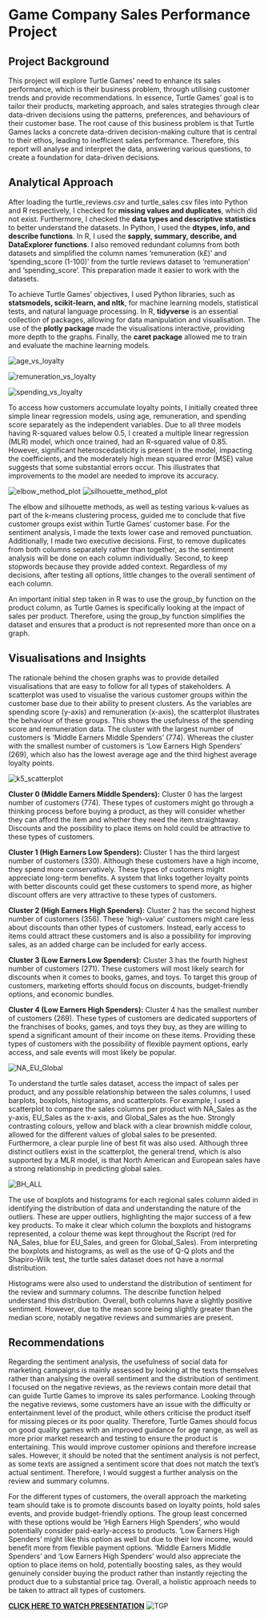 # Game Company Sales Performance Project
## Project Background 
This project will explore Turtle Games’ need to enhance its sales performance, which is their business problem, through utilising customer trends and provide recommendations. In essence, Turtle Games’ goal is to tailor their products, marketing approach, and sales strategies through clear data-driven decisions using the patterns, preferences, and behaviours of their customer base. The root cause of this business problem is that Turtle Games lacks a concrete data-driven decision-making culture that is central to their ethos, leading to inefficient sales performance. Therefore, this report will analyse and interpret the data, answering various questions, to create a foundation for data-driven decisions.  

## Analytical Approach 
After loading the turtle_reviews.csv and turtle_sales.csv files into Python and R respectively, I checked for __missing values and duplicates__, which did not exist. Furthermore, I checked the __data types and descriptive statistics__ to better understand the datasets. In Python, I used the __dtypes, info, and describe functions__. In R, I used the __sapply, summary, describe, and DataExplorer functions__. I also removed redundant columns from both datasets and simplified the column names ‘remuneration (k£)’ and ‘spending_score (1-100)’ from the turtle reviews dataset to ‘remuneration’ and ‘spending_score’. This preparation made it easier to work with the datasets.

To achieve Turtle Games’ objectives, I used Python libraries, such as __statsmodels, scikit-learn, and nltk__, for machine learning models, statistical tests, and natural language processing. In R, __tidyverse__ is an essential collection of packages, allowing for data manipulation and visualisation. The use of the __plotly package__ made the visualisations interactive, providing more depth to the graphs. Finally, the __caret package__ allowed me to train and evaluate the machine learning models.

![age_vs_loyalty](https://github.com/Mattia-Bieler/Game_Company_Sales_Performance_Project/assets/132078605/a5c65fb3-5ed5-4da5-aaa7-2522e4b29a95)

![remuneration_vs_loyalty](https://github.com/Mattia-Bieler/Game_Company_Sales_Performance_Project/assets/132078605/522d412a-3b39-45b2-8e83-309bc437c6ff)

![spending_vs_loyalty](https://github.com/Mattia-Bieler/Game_Company_Sales_Performance_Project/assets/132078605/a2a35cf2-3343-4c52-972c-193512e239de)

To access how customers accumulate loyalty points, I initially created three simple linear regression models, using age, remuneration, and spending score separately as the independent variables. Due to all three models having R-squared values below 0.5, I created a multiple linear regression (MLR) model, which once trained, had an R-squared value of 0.85. However, significant heteroscedasticity is present in the model, impacting the coefficients, and the moderately high mean squared error (MSE) value suggests that some substantial errors occur. This illustrates that improvements to the model are needed to improve its accuracy.

![elbow_method_plot](https://github.com/Mattia-Bieler/Game_Company_Sales_Performance_Project/assets/132078605/f9781233-1539-4179-bf1c-1ae528ab0513)
![silhouette_method_plot](https://github.com/Mattia-Bieler/Game_Company_Sales_Performance_Project/assets/132078605/b4ab0b43-07b4-4fc3-988b-09836e8cd121)

The elbow and silhouette methods, as well as testing various k-values as part of the k-means clustering process, guided me to conclude that five customer groups exist within Turtle Games’ customer base. For the sentiment analysis, I made the texts lower case and removed punctuation. Additionally, I made two executive decisions. First, to remove duplicates from both columns separately rather than together, as the sentiment analysis will be done on each column individually. Second, to keep stopwords because they provide added context. Regardless of my decisions, after testing all options, little changes to the overall sentiment of each column. 

An important initial step taken in R was to use the group_by function on the product column, as Turtle Games is specifically looking at the impact of sales per product. Therefore, using the group_by function simplifies the dataset and ensures that a product is not represented more than once on a graph.

## Visualisations and Insights
The rationale behind the chosen graphs was to provide detailed visualisations that are easy to follow for all types of stakeholders. A scatterplot was used to visualise the various customer groups within the customer base due to their ability to present clusters. As the variables are spending score (y-axis) and remuneration (x-axis), the scatterplot illustrates the behaviour of these groups. This shows the usefulness of the spending score and remuneration data. The cluster with the largest number of customers is ‘Middle Earners Middle Spenders’ (774). Whereas the cluster with the smallest number of customers is ‘Low Earners High Spenders’ (269), which also has the lowest average age and the third highest average loyalty points.

![k5_scatterplot](https://github.com/Mattia-Bieler/Game_Company_Sales_Performance_Project/assets/132078605/e7e307cb-2eb5-42ae-81ed-acc88e33f46e)

__Cluster 0 (Middle Earners Middle Spenders):__ Cluster 0 has the largest number of customers (774). These types of customers might go through a thinking process before buying a product, as they will consider whether they can afford the item and whether they need the item straightaway. Discounts and the possibility to place items on hold could be attractive to these types of customers.

__Cluster 1 (High Earners Low Spenders):__ Cluster 1 has the third largest number of customers (330). Although these customers have a high income, they spend more conservatively. These types of customers might appreciate long-term benefits. A system that links together loyalty points with better discounts could get these customers to spend more, as higher discount offers are very attractive to these types of customers.

__Cluster 2 (High Earners High Spenders):__ Cluster 2 has the second highest number of customers (356). These 'high-value' customers might care less about discounts than other types of customers. Instead, early access to items could attract these customers and is also a possibility for improving sales, as an added charge can be included for early access.

__Cluster 3 (Low Earners Low Spenders):__ Cluster 3 has the fourth highest number of customers (271). These customers will most likely search for discounts when it comes to books, games, and toys. To target this group of customers, marketing efforts should focus on discounts, budget-friendly options, and economic bundles.

__Cluster 4 (Low Earners High Spenders):__ Cluster 4 has the smallest number of customers (269). These types of customers are dedicated supporters of the franchises of books, games, and toys they buy, as they are willing to spend a significant amount of their income on these items. Providing these types of customers with the possibility of flexible payment options, early access, and sale events will most likely be popular.

![NA_EU_Global](https://github.com/Mattia-Bieler/Game_Company_Sales_Performance_Project/assets/132078605/2b30149d-c70b-4ceb-8a5d-53aa4c94fd7b)

To understand the turtle sales dataset, access the impact of sales per product, and any possible relationship between the sales columns, I used barplots, boxplots, histograms, and scatterplots. For example, I used a scatterplot to compare the sales columns per product with NA_Sales as the y-axis, EU_Sales as the x-axis, and Global_Sales as the hue. Strongly contrasting colours, yellow and black with a clear brownish middle colour, allowed for the different values of global sales to be presented. Furthermore, a clear purple line of best fit was also used. Although three distinct outliers exist in the scatterplot, the general trend, which is also supported by a MLR model, is that North American and European sales have a strong relationship in predicting global sales.

![BH_ALL](https://github.com/Mattia-Bieler/Game_Company_Sales_Performance_Project/assets/132078605/616aa15c-4a83-4203-a135-0336f5eabc5b)

The use of boxplots and histograms for each regional sales column aided in identifying the distribution of data and understanding the nature of the outliers. These are upper outliers, highlighting the major success of a few key products. To make it clear which column the boxplots and histograms represented, a colour theme was kept throughout the Rscript (red for NA_Sales, blue for EU_Sales, and green for Global_Sales). From interpreting the boxplots and histograms, as well as the use of Q-Q plots and the Shapiro-Wilk test, the turtle sales dataset does not have a normal distribution.

Histograms were also used to understand the distribution of sentiment for the review and summary columns. The describe function helped understand this distribution. Overall, both columns have a slightly positive sentiment. However, due to the mean score being slightly greater than the median score, notably negative reviews and summaries are present.

## Recommendations
Regarding the sentiment analysis, the usefulness of social data for marketing campaigns is mainly assessed by looking at the texts themselves rather than analysing the overall sentiment and the distribution of sentiment. I focused on the negative reviews, as the reviews contain more detail that can guide Turtle Games to improve its sales performance. Looking through the negative reviews, some customers have an issue with the difficulty or entertainment level of the product, while others criticise the product itself for missing pieces or its poor quality. Therefore, Turtle Games should focus on good quality games with an improved guidance for age range, as well as more prior market research and testing to ensure the product is entertaining. This would improve customer opinions and therefore increase sales. However, it should be noted that the sentiment analysis is not perfect, as some texts are assigned a sentiment score that does not match the text’s actual sentiment. Therefore, I would suggest a further analysis on the review and summary columns. 

For the different types of customers, the overall approach the marketing team should take is to promote discounts based on loyalty points, hold sales events, and provide budget-friendly options. The group least concerned with these options would be ‘High Earners High Spenders’, who would potentially consider paid-early-access to products. ‘Low Earners High Spenders’ might like this option as well but due to their low income, would benefit more from flexible payment options. ‘Middle Earners Middle Spenders’ and ‘Low Earners High Spenders’ would also appreciate the option to place items on hold, potentially boosting sales, as they would genuinely consider buying the product rather than instantly rejecting the product due to a substantial price tag. Overall, a holistic approach needs to be taken to attract all types of customers.  

[__CLICK HERE TO WATCH PRESENTATION__](https://drive.google.com/file/d/1bD7nU52A5NolxRF7My8-AC1vI-R8A6LA/view?usp=sharing)
![TGP](https://github.com/Mattia-Bieler/Game_Company_Sales_Performance_Project/assets/132078605/ffc8dd93-7e65-4ac3-9ae4-4b46e7eb1179)
